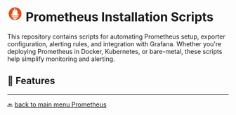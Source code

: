 # <img src="../../Assets/pics/icons8-prometheus-48.svg" width="35"> Prometheus Installation Scripts

This repository contains scripts for automating Prometheus setup, exporter configuration, alerting rules, and integration with Grafana. Whether you're deploying Prometheus in Docker, Kubernetes, or bare-metal, these scripts help simplify monitoring and alerting.

## 🚀 Features

---

🔙 [back to main menu Prometheus](../)
